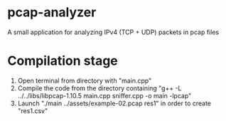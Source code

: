 # pcap-analyzer
A small application for analyzing IPv4 (TCP + UDP) packets in pcap files

# Compilation stage
1. Open terminal from directory with "main.cpp"
2. Compile the code from the directory containing "g++ -L ../../libs/libpcap-1.10.5 main.cpp sniffer.cpp -o main -lpcap"
3. Launch "./main ../assets/example-02.pcap res1" in order to create "res1.csv"